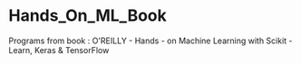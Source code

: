 # Hands_On_ML_Book
Programs from book : O'REILLY -  Hands - on  Machine Learning with Scikit - Learn, Keras &amp; TensorFlow
